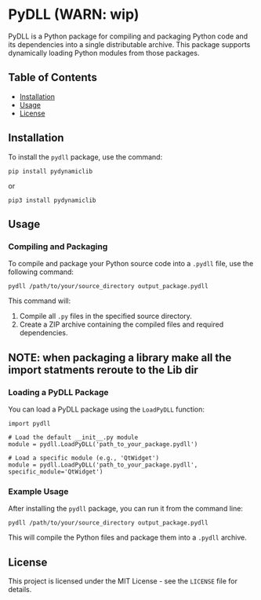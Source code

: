 PyDLL (WARN: wip)
=====

PyDLL is a Python package for compiling and packaging Python code and its dependencies into a single distributable archive. This package supports dynamically loading Python modules from those packages.

Table of Contents
-----------------

*   [Installation](#installation)
*   [Usage](#usage)
*   [License](#license)

Installation
------------

To install the `pydll` package, use the command:

    pip install pydynamiclib

or

    pip3 install pydynamiclib

Usage
-----

### Compiling and Packaging

To compile and package your Python source code into a `.pydll` file, use the following command:

    pydll /path/to/your/source_directory output_package.pydll

This command will:

1.  Compile all `.py` files in the specified source directory.
2.  Create a ZIP archive containing the compiled files and required dependencies.

## **NOTE: when packaging a library make all the import statments reroute to the Lib dir**

### Loading a PyDLL Package

You can load a PyDLL package using the `LoadPyDLL` function:

    import pydll
    
    # Load the default __init__.py module
    module = pydll.LoadPyDLL('path_to_your_package.pydll')
    
    # Load a specific module (e.g., 'QtWidget')
    module = pydll.LoadPyDLL('path_to_your_package.pydll', specific_module='QtWidget')


### Example Usage

After installing the `pydll` package, you can run it from the command line:

    pydll /path/to/your/source_directory output_package.pydll

This will compile the Python files and package them into a `.pydll` archive.

License
-------

This project is licensed under the MIT License - see the `LICENSE` file for details.

